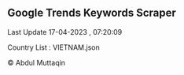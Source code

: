 

## Google Trends Keywords Scraper 
 
Last Update 17-04-2023 , 07:20:09

Country List :
VIETNAM.json



© Abdul Muttaqin 
